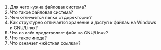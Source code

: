 1. Для чего нужна файловая система?
2. Что такое файловая система?
3. Чем отличается папка от директории?
4. Как структурно отличается хранение и доступ к файлам на Windows и GNU/Linux?
5. Что из себя представляет файл на GNU/Linux?
6. Что такое инода?
7. Что означает «жёсткая ссылка»?